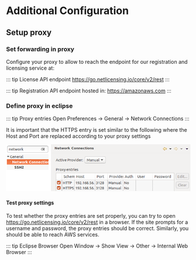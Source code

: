 # Additional Configuration

## Setup proxy

### Set forwarding in proxy

Configure your proxy to allow to reach the endpoint for our registration and licensing service at:

::: tip License API endpoint
https://go.netlicensing.io/core/v2/rest
:::

::: tip Registration API endpoint hosted in:
https://amazonaws.com
:::

### Define proxy in eclipse

::: tip Proxy entries
Open Preferences -> General -> Network Connections
:::

It is important that the HTTPS entry is set similar to the following where the Host and Port are replaced according to your proxy settings

[ ![Example proxy entries](/img/eclipse/proxy.png) ](/img/eclipse/proxy.png)

#### Test proxy settings

To test whether the proxy entries are set properly, you can try to open https://go.netlicensing.io/core/v2/rest in a browser.
If the site prompts for a username and password, the proxy entries should be correct.
Similarly, you should be able to reach AWS services. 

::: tip Eclipse Browser
Open Window -> Show View -> Other -> Internal Web Browser
:::
